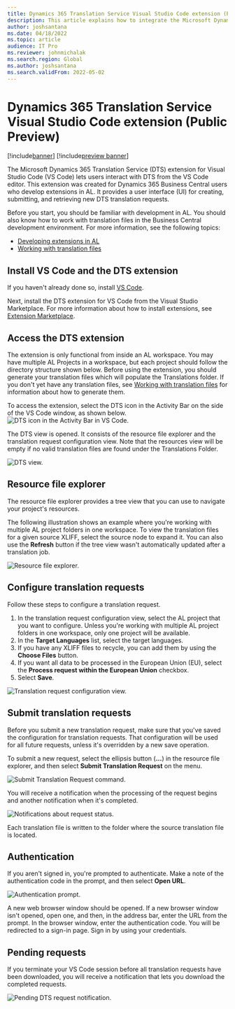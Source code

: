 ```yaml
---
title: Dynamics 365 Translation Service Visual Studio Code extension (Public Preview)
description: This article explains how to integrate the Microsoft Dynamics 365 Translation Service (DTS) extension for Visual Studio Code into your Visual Studio Code workflow.
author: joshsantana
ms.date: 04/18/2022
ms.topic: article
audience: IT Pro
ms.reviewer: johnmichalak
ms.search.region: Global
ms.author: joshsantana
ms.search.validFrom: 2022-05-02
---
```

# Dynamics 365 Translation Service Visual Studio Code extension (Public Preview)

[!include[banner](../includes/banner.md)]
[!include[preview banner](../includes/preview-banner.md)]

The Microsoft Dynamics 365 Translation Service (DTS) extension for Visual Studio Code (VS Code) lets users interact with DTS from the VS Code editor. This extension was created for Dynamics 365 Business Central users who develop extensions in AL. It provides a user interface (UI) for creating, submitting, and retrieving new DTS translation requests.

Before you start, you should be familiar with development in AL. You should also know how to work with translation files in the Business Central development environment. For more information, see the following topics:

- [Developing extensions in AL](/dynamics365/business-central/dev-itpro/developer/devenv-dev-overview)
- [Working with translation files](/dynamics365/business-central/dev-itpro/developer/devenv-work-with-translation-files)

## Install VS Code and the DTS extension

If you haven't already done so, install [VS Code](https://code.visualstudio.com/).

Next, install the DTS extension for VS Code from the Visual Studio Marketplace. For more information about how to install extensions, see [Extension Marketplace](https://code.visualstudio.com/docs/editor/extension-marketplace).

## Access the DTS extension

The extension is only functional from inside an AL workspace. You may have multiple AL Projects in a workspace, but each project should follow the directory structure shown below. Before using the extension, you should generate your translation files which will populate the Translations folder. If you don't yet have any translation files, see [Working with translation files](/dynamics365/business-central/dev-itpro/developer/devenv-work-with-translation-files) for information about how to generate them.


 To access the extension, select the DTS icon in the Activity Bar on the side of the VS Code window, as shown below.
![DTS icon in the Activity Bar in VS Code.](media/dtsvsc-icon.png)

The DTS view is opened. It consists of the resource file explorer and the translation request configuration view. Note that the resources view will be empty if no valid translation files are found under the Translations Folder.

![DTS view.](media/dtsvsc-dtsview.png)

## Resource file explorer

The resource file explorer provides a tree view that you can use to navigate your project's resources.

The following illustration shows an example where you're working with multiple AL project folders in one workspace. To view the translation files for a given source XLIFF, select the source node to expand it. You can also use the **Refresh** button if the tree view wasn't automatically updated after a translation job.

![Resource file explorer.](media/dtsvsc-resourceexplorer.png)

## Configure translation requests

Follow these steps to configure a translation request.

1. In the translation request configuration view, select the AL project that you want to configure. Unless you're working with multiple AL project folders in one workspace, only one project will be available.
2. In the **Target Languages** list, select the target languages.
3. If you have any XLIFF files to recycle, you can add them by using the **Choose Files** button.
4. If you want all data to be processed in the European Union (EU), select the **Process request within the European Union** checkbox.
5. Select **Save**.

![Translation request configuration view.](media/dtsvsc-reqconfig.png)

## Submit translation requests

Before you submit a new translation request, make sure that you've saved the configuration for translation requests. That configuration will be used for all future requests, unless it's overridden by a new save operation.

To submit a new request, select the ellipsis button (**...**) in the resource file explorer, and then select **Submit Translation Request** on the menu.

![Submit Translation Request command.](media/dtsvsc-submit.png) 

You will receive a notification when the processing of the request begins and another notification when it's completed.

![Notifications about request status.](media/dtsvsc-processing.png)

Each translation file is written to the folder where the source translation file is located.

## Authentication

If you aren't signed in, you're prompted to authenticate. Make a note of the authentication code in the prompt, and then select **Open URL**.

![Authentication prompt.](media/dtsvsc-auth.png)

A new web browser window should be opened. If a new browser window isn't opened, open one, and then, in the address bar, enter the URL from the prompt. In the browser window, enter the authentication code. You will be redirected to a sign-in page. Sign in by using your credentials.

## Pending requests

If you terminate your VS Code session before all translation requests have been downloaded, you will receive a notification that lets you download the completed requests.

![Pending DTS request notification.](media/dtsvsc-pending.png)
